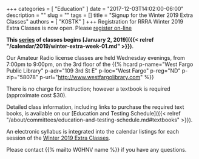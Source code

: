 +++
categories = [ "Education" ]
date = "2017-12-03T14:02:00-06:00"
description = ""
slug = ""
tags = []
title = "Signup for the Winter 2019 Extra Classes"
authors = [ "K0STK" ]
+++
Registration for RRRA Winter 2019 Extra Classes is now open.  Please
[register on-line](https://www.eventbrite.com/e/level-3-extra-class-tickets-53228213018)

**This [series](/dates/winter-2019-extra") of classes begins
[January 2, 2019]({{< relref "/calendar/2019/winter-extra-week-01.md" >}})**.
<!--more-->

Our Amateur Radio license classes are
held Wednesday evenings, from 7:00pm to 9:00pm, on the 3rd floor of the 
{{% hcard p-name="West Fargo Public Library" p-adr="109 3rd St E" p-loc="West Fargo" p-reg="ND" p-zip="58078" p-url="http://www.westfargolibrary.com" %}}

There is no charge for instruction; however a textbook is required
(approximate cost $30).

Detailed class information, including links to purchase the required
text books, is available on our
[Education and Testing Schedule]({{< relref "/about/committees/education-and-testing-schedule.md#textbooks" >}}).

An electronic syllabus is integrated into the calendar listings for each
session of the [Winter 2019 Extra Classes](/dates/winter-2019-extra").

Please contact {{% mailto W0HNV name %}} if you have any questions.
